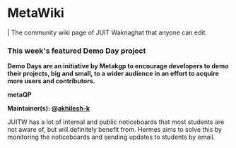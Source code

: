 <!-- TITLE: Main Page -->
<!-- SUBTITLE: Welcome to MetaWiki | The community wiki of JUIT Waknaghat -->

# MetaWiki 
| The community wiki page of JUIT Waknaghat that anyone can edit.

### This week's featured Demo Day project

**Demo Days are an initiative by Metakgp to encourage developers to demo their projects, big and small, to a wider audience in an effort to acquire more users and contributors.**


**metaQP**

**Maintainer(s): @[akhilesh-k](github.com/akhilesh-k)**

JUITW has a lot of internal and public noticeboards that most students are not aware of, but will definitely benefit from. Hermes aims to solve this by monitoring the noticeboards and sending updates to students by email.

